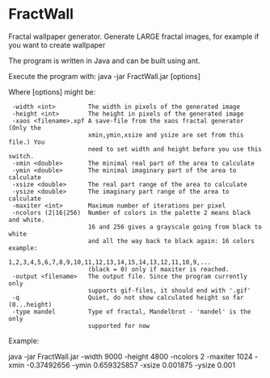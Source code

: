 FractWall
=========

Fractal wallpaper generator. Generate LARGE fractal images, for example if you want to create wallpaper

The program is written in Java and can be built using ant.

Execute the program with: java -jar FractWall.jar [options]

Where [options] might be:
``` 
 -width <int>         The width in pixels of the generated image
 -height <int>        The height in pixels of the generated image
 -xaos <filename>.xpf A save-file from the xaos fractal generator (Only the
                      xmin,ymin,xsize and ysize are set from this file.) You
                      need to set width and height before you use this switch.
 -xmin <double>       The minimal real part of the area to calculate
 -ymin <double>       The minimal imaginary part of the area to calculate
 -xsize <double>      The real part range of the area to calculate
 -ysize <double>      The imaginary part range of the area to calculate
 -maxiter <int>       Maximum number of iterations per pixel
 -ncolors (2|16|256)  Number of colors in the palette 2 means black and white.
                      16 and 256 gives a grayscale going from black to white
                      and all the way back to black again: 16 colors example:
                      1,2,3,4,5,6,7,8,9,10,11,12,13,14,15,14,13,12,11,10,9,...
                      (black = 0) only if maxiter is reached.
 -output <filename>   The output file. Since the program currently only
                      supports gif-files, it should end with '.gif'
 -q                   Quiet, do not show calculated height so far (0...height)
 -type mandel         Type of fractal, Mandelbrot - 'mandel' is the only
                      supported for now
```
Example:

java -jar FractWall.jar -width 9000 -height 4800 -ncolors 2
                        -maxiter 1024 -xmin -0.37492656 -ymin 0.659325857
                        -xsize 0.001875 -ysize 0.001

